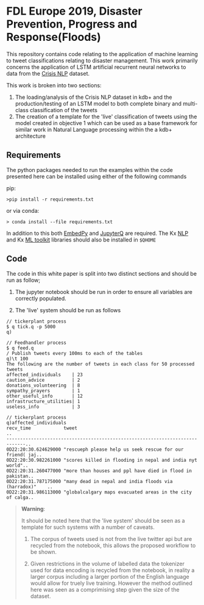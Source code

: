 # FDL Europe 2019, Disaster Prevention, Progress and Response(Floods)

This repository contains code relating to the application of machine learning to tweet classifications relating to disaster management. This work primarily concerns the application of LSTM artificial recurrent neural networks to data from the [Crisis NLP](https://crisisnlp.qcri.org/) dataset.


This work is broken into two sections:

1. The loading/analysis of the Crisis NLP dataset in kdb+ and the production/testing of an LSTM model to both complete binary and multi-class classification of the tweets
2. The creation of a template for the 'live' classification of tweets using the model created in objective 1 which can be used as a base framework for similar work in Natural Language processing within the a kdb+ architecture

## Requirements

The python packages needed to run the examples within the code presented here can be installed using either of the following commands

pip:

```
>pip install -r requirements.txt
```

or via conda:

```
> conda install --file requirements.txt
```

In addition to this both [EmbedPy](https://github.com/kxsystems/embedpy) and [JupyterQ](https://github.com/kxsystems/jupyterq) are required. The Kx [NLP](https://github.com/kxsystems/nlp) and Kx [ML toolkit](https://github.com/kxsystems/ml) libraries should also be installed in `$QHOME`

## Code

The code in this white paper is split into two distinct sections and should be run as follow;

1.  The jupyter notebook should be run in order to ensure all variables are correctly populated.

2.  The 'live' system should be run as follows

```
// tickerplant process
$ q tick.q -p 5000
q)

// Feedhandler process
$ q feed.q
/ Publish tweets every 100ms to each of the tables
q)\t 100
The following are the number of tweets in each class for 50 processed tweets
affected_individuals    | 23
caution_advice          | 2
donations_volunteering  | 8
sympathy_prayers        | 1
other_useful_info       | 12
infrastructure_utilities| 1
useless_info            | 3

// tickerplant process
q)affected_individuals
recv_time            tweet                                                   ..
-----------------------------------------------------------------------------..
0D22:20:30.624629000 "rescueph please help us seek rescue for our friend( jaj..
0D22:20:30.982261000 "scores killed in flooding in nepal and india nyt world"..
0D22:20:31.260477000 "more than houses and ppl have died in flood in pakistan..
0D22:20:31.787175000 "many dead in nepal and india floods via (harradox)"    ..
0D22:20:31.986113000 "globalcalgary maps evacuated areas in the city of calga..
``` 

> **Warning**: 
>
> It should be noted here that the 'live system' should be seen as a template for such systems with a number of caveats.
>
> 1.  The corpus of tweets used is not from the live twitter api but are recycled from the notebook, this allows the proposed workflow to be shown.
>
> 2.  Given restrictions in the volume of labelled data the tokenizer used for data encoding is recycled from the notebook, in reality a larger corpus including a larger portion of the English language would allow for truely live training. However the method outlined here was seen as a comprimising step given the size of the dataset.
